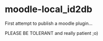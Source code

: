 # moodle-local_id2db

First attempt to publish a moodle plugin...

PLEASE BE TOLERANT and really patient ;o)
